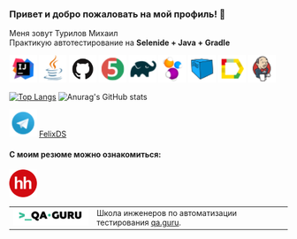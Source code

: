 ### Привет и добро пожаловать на мой профиль! 👋
Меня зовут Турилов Михаил </br>
Практикую автотестирование на 
<b>Selenide + Java + Gradle</b> </br>

<a href="https://www.jetbrains.com/idea/"><img src="/icons/Intelij_IDEA.png" width="50" height="50"  alt="IDEA"/></a>
<a href="https://www.java.com/"><img src="/icons/Java.png" width="50" height="50"  alt="Java"/></a>
<a href="https://github.com/"><img src="/icons/GitHub-Mark.png" width="50" height="50"  alt="Github"/></a>
<a href="https://junit.org/junit5/"><img src="/icons/JUnit5.png" width="50" height="50"  alt="JUnit 5"/></a>
<a href="https://gradle.org/"><img src="/icons/Gradle.png" width="50" height="50"  alt="Gradle"/></a>
<a href="https://selenide.org/"><img src="/icons/Selenide.png" width="50" height="50"  alt="Selenide"/></a>
<a href="https://aerokube.com/selenoid/"><img src="/icons/Selenoid.png" width="50" height="50"  alt="Selenoid"/></a>
<a href="https://github.com/allure-framework/allure2"><img src="/icons/Allure_Report.png" width="50" height="50"  alt="Allure"/></a>
<a href="https://www.jenkins.io/"><img src="/icons/Jenkins.png" width="50" height="50"  alt="Jenkins"/></a>

[![Top Langs](https://github-readme-stats.vercel.app/api/top-langs/?username=FelixDS55&layout=compact)](https://github.com/anuraghazra/github-readme-stats)
![Anurag's GitHub stats](https://github-readme-stats.vercel.app/api?username=FelixDS55&show_icons=true&theme=transparent)

<a href="https://t.me/FelixDS"><img src="/icons/Telegram.png" width="50" height="50"  alt="Telegram"/></a>
[FelixDS](https://t.me/FelixDS) </br>

#### С моим резюме можно ознакомиться:
<a href="https://spb.hh.ru/resume/ac4c3fe5ff07014e580039ed1f5a5244487a71"><img src="/icons/HH.png" width="50" height="50"  alt="Jenkins"/></a>
 


<table width="100%" border='0'>
   <tr>     
    <tr><td width="30%" valign="bottom"><img src="/icons/qa-guru80.png"></td><td valign="middle">Школа инженеров по автоматизации тестирования <a target="_blank" href="https://qa.guru">qa.guru</a>.</td></tr>
   </tr>
  </table>
  </br>
